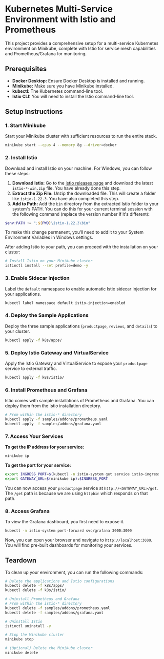 # Kubernetes Multi-Service Environment with Istio and Prometheus

This project provides a comprehensive setup for a multi-service Kubernetes environment on Minikube, complete with Istio for service mesh capabilities and Prometheus/Grafana for monitoring.

## Prerequisites

- **Docker Desktop:** Ensure Docker Desktop is installed and running.
- **Minikube:** Make sure you have Minikube installed.
- **kubectl:** The Kubernetes command-line tool.
- **Istio CLI:** You will need to install the Istio command-line tool.

## Setup Instructions

### 1. Start Minikube

Start your Minikube cluster with sufficient resources to run the entire stack.

```bash
minikube start --cpus 4 --memory 8g --driver=docker
```

### 2. Install Istio

Download and install Istio on your machine. For Windows, you can follow these steps:

1.  **Download Istio:** Go to the [Istio releases page](https://github.com/istio/istio/releases) and download the latest `istio-*-win.zip` file. You have already done this step.
2.  **Extract the Zip File:** Unzip the downloaded file. This will create a folder like `istio-1.22.3`. You have also completed this step.
3.  **Add to Path:** Add the `bin` directory from the extracted Istio folder to your system's PATH. You can do this for your current terminal session with the following command (replace the version number if it's different):

```powershell
$env:PATH += ";${PWD}\istio-1.22.3\bin"
```

To make this change permanent, you'll need to add it to your System Environment Variables in Windows settings.

After adding Istio to your path, you can proceed with the installation on your cluster:

```bash
# Install Istio on your Minikube cluster
istioctl install --set profile=demo -y
```

### 3. Enable Sidecar Injection

Label the `default` namespace to enable automatic Istio sidecar injection for your applications.

```bash
kubectl label namespace default istio-injection=enabled
```

### 4. Deploy the Sample Applications

Deploy the three sample applications (`productpage`, `reviews`, and `details`) to your cluster.

```bash
kubectl apply -f k8s/apps/
```

### 5. Deploy Istio Gateway and VirtualService

Apply the Istio Gateway and VirtualService to expose your `productpage` service to external traffic.

```bash
kubectl apply -f k8s/istio/
```

### 6. Install Prometheus and Grafana

Istio comes with sample installations of Prometheus and Grafana. You can deploy them from the Istio installation directory.

```bash
# From within the istio-* directory
kubectl apply -f samples/addons/prometheus.yaml
kubectl apply -f samples/addons/grafana.yaml
```

### 7. Access Your Services

**To get the IP address for your service:**

```bash
minikube ip
```

**To get the port for your service:**

```bash
export INGRESS_PORT=$(kubectl -n istio-system get service istio-ingressgateway -o jsonpath='{.spec.ports[?(@.name=="http2")].nodePort}')
export GATEWAY_URL=$(minikube ip):$INGRESS_PORT
```

You can now access your `productpage` service at `http://<GATEWAY_URL>/get`. The `/get` path is because we are using `httpbin` which responds on that path.

### 8. Access Grafana

To view the Grafana dashboard, you first need to expose it.

```bash
kubectl -n istio-system port-forward svc/grafana 3000:3000
```

Now, you can open your browser and navigate to `http://localhost:3000`. You will find pre-built dashboards for monitoring your services.

## Teardown

To clean up your environment, you can run the following commands:

```bash
# Delete the applications and Istio configurations
kubectl delete -f k8s/apps/
kubectl delete -f k8s/istio/

# Uninstall Prometheus and Grafana
# From within the istio-* directory
kubectl delete -f samples/addons/prometheus.yaml
kubectl delete -f samples/addons/grafana.yaml

# Uninstall Istio
istioctl uninstall -y

# Stop the Minikube cluster
minikube stop

# (Optional) Delete the Minikube cluster
minikube delete
```
